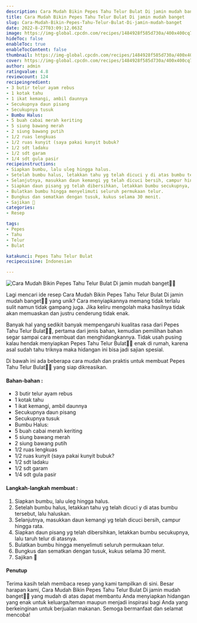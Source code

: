 ```yaml
---
description: Cara Mudah Bikin Pepes Tahu Telur Bulat Di jamin mudah banget"
title: Cara Mudah Bikin Pepes Tahu Telur Bulat Di jamin mudah banget
slug: Cara-Mudah-Bikin-Pepes-Tahu-Telur-Bulat-Di-jamin-mudah-banget
date: 2022-8-27T03:09:12.063Z
image: https://img-global.cpcdn.com/recipes/1484928f585d730a/400x400cq70/photo.jpg
hideToc: false
enableToc: true
enableTocContent: false
thumbnail: https://img-global.cpcdn.com/recipes/1484928f585d730a/400x400cq70/photo.jpg
cover: https://img-global.cpcdn.com/recipes/1484928f585d730a/400x400cq70/photo.jpg
author: admin
ratingvalue: 4.8
reviewcount: 124
recipeingredient:
- 3 butir telur ayam rebus
- 1 kotak tahu
- 1 ikat kemangi, ambil daunnya
- Secukupnya daun pisang
- Secukupnya tusuk
- Bumbu Halus:
- 5 buah cabai merah keriting
- 5 siung bawang merah
- 2 siung bawang putih
- 1/2 ruas lengkuas
- 1/2 ruas kunyit (saya pakai kunyit bubuk?
- 1/2 sdt ladaku
- 1/2 sdt garam
- 1/4 sdt gula pasir
recipeinstructions:
- Siapkan bumbu, lalu uleg hingga halus.
- Setelah bumbu halus, letakkan tahu yg telah dicuci y di atas bumbu tersebut, lalu haluskan.
- Selanjutnya, masukkan daun kemangi yg telah dicuci bersih, campur hingga rata.
- Siapkan daun pisang yg telah dibersihkan, letakkan bumbu secukupnya, lalu taruh telur di atasnya.
- Bulatkan bumbu hingga menyelimuti seluruh permukaan telur.
- Bungkus dan sematkan dengan tusuk, kukus selama 30 menit.
- Sajikan 🌻
categories:
- Resep

tags:
- Pepes
- Tahu
- Telur
- Bulat

katakunci: Pepes Tahu Telur Bulat
recipecuisine: Indonesian

---
```


![Cara Mudah Bikin Pepes Tahu Telur Bulat Di jamin mudah banget👩‍🍳](https://img-global.cpcdn.com/recipes/1484928f585d730a/400x400cq70/photo.jpg)

Lagi mencari ide resep Cara Mudah Bikin Pepes Tahu Telur Bulat Di jamin mudah banget👩‍🍳 yang unik? Cara menyiapkannya memang tidak terlalu sulit namun tidak gampang juga. Jika keliru mengolah maka hasilnya tidak akan memuaskan dan justru cenderung tidak enak.

Banyak hal yang sedikit banyak mempengaruhi kualitas rasa dari Pepes Tahu Telur Bulat👩‍🍳, pertama dari jenis bahan, kemudian pemilihan bahan segar sampai cara membuat dan menghidangkannya. Tidak usah pusing kalau hendak menyiapkan Pepes Tahu Telur Bulat👩‍🍳 enak di rumah, karena asal sudah tahu triknya maka hidangan ini bisa jadi sajian spesial.

Di bawah ini ada beberapa cara mudah dan praktis untuk membuat Pepes Tahu Telur Bulat👩‍🍳 yang siap dikreasikan.

<!--inarticleads1-->

#### Bahan-bahan :

- 3 butir telur ayam rebus
- 1 kotak tahu
- 1 ikat kemangi, ambil daunnya
- Secukupnya daun pisang
- Secukupnya tusuk
- Bumbu Halus:
- 5 buah cabai merah keriting
- 5 siung bawang merah
- 2 siung bawang putih
- 1/2 ruas lengkuas
- 1/2 ruas kunyit (saya pakai kunyit bubuk?
- 1/2 sdt ladaku
- 1/2 sdt garam
- 1/4 sdt gula pasir

<!--inarticleads2-->

#### Langkah-langkah membuat :

1. Siapkan bumbu, lalu uleg hingga halus.
1. Setelah bumbu halus, letakkan tahu yg telah dicuci y di atas bumbu tersebut, lalu haluskan.
1. Selanjutnya, masukkan daun kemangi yg telah dicuci bersih, campur hingga rata.
1. Siapkan daun pisang yg telah dibersihkan, letakkan bumbu secukupnya, lalu taruh telur di atasnya.
1. Bulatkan bumbu hingga menyelimuti seluruh permukaan telur.
1. Bungkus dan sematkan dengan tusuk, kukus selama 30 menit.
1. Sajikan 🌻

#### Penutup

Terima kasih telah membaca resep yang kami tampilkan di sini. Besar harapan kami, Cara Mudah Bikin Pepes Tahu Telur Bulat Di jamin mudah banget👩‍🍳 yang mudah di atas dapat membantu Anda menyiapkan hidangan yang enak untuk keluarga/teman maupun menjadi inspirasi bagi Anda yang berkeinginan untuk berjualan makanan. Semoga bermanfaat dan selamat mencoba!